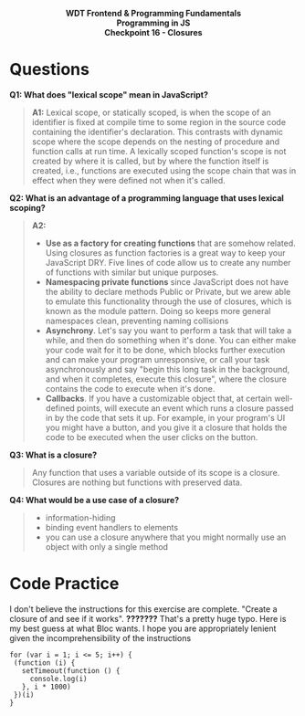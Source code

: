 <p style = "font-weight: bold; text-align: center">WDT Frontend & Programming Fundamentals<br>Programming in JS<br>Checkpoint 16 - Closures</p>

# Questions
**Q1: What does "lexical scope" mean in JavaScript?**
> **A1:** Lexical scope, or statically scoped, is when the scope of an identifier is fixed at compile time to some region in the source code containing the identifier's declaration. This contrasts with dynamic scope where the scope depends on the nesting of procedure and function calls at run time. A lexically scoped function's scope is not created by where it is called, but by where the function itself is created, i.e., functions are executed using the scope chain that was in effect when they were defined not when it's called.

**Q2: What is an advantage of a programming language that uses lexical scoping?**
> **A2:**
> * **Use as a factory for creating functions** that are somehow related. Using closures as function factories is a great way to keep your JavaScript DRY. Five lines of code allow us to create any number of functions with similar but unique purposes.
> * **Namespacing private functions** since JavaScript does not have the ability to declare methods Public or Private, but we arew able to emulate this functionality through the use of closures, which is known as the module pattern. Doing so keeps more general namespaces clean, preventing naming collisions
> * **Asynchrony**. Let's say you want to perform a task that will take a while, and then do something when it's done. You can either make your code wait for it to be done, which blocks further execution and can make your program unresponsive, or call your task asynchronously and say "begin this long task in the background, and when it completes, execute this closure", where the closure contains the code to execute when it's done.
> * **Callbacks**. If you have a customizable object that, at certain well-defined points, will execute an event which runs a closure passed in by the code that sets it up. For example, in your program's UI you might have a button, and you give it a closure that holds the code to be executed when the user clicks on the button.

**Q3: What is a closure?**
> Any function that uses a variable outside of its scope is a closure. Closures are nothing but functions with preserved data.

**Q4: What would be a use case of a closure?**
> * information-hiding
> * binding event handlers to elements
> * you can use a closure anywhere that you might normally use an object with only a single method

# Code Practice
I don't believe the instructions for this exercise are complete. "Create a closure of and see if it works". **???????** That's a pretty huge typo.  Here is my best guess at what Bloc wants.  I hope you are appropriately lenient given the incomprehensibility of the instructions
 ```
for (var i = 1; i <= 5; i++) {
  (function (i) {
    setTimeout(function () {
      console.log(i)
    }, i * 1000)
  })(i)
}
 ```
